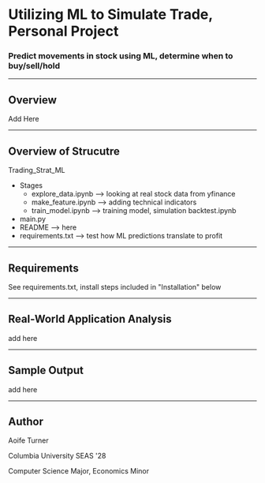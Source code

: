 # Utilizing ML to Simulate Trade, Personal Project
### Predict movements in stock using ML, determine when to buy/sell/hold

---

## Overview

Add Here

---

## Overview of Strucutre
Trading_Strat_ML
-  Stages
    -  explore_data.ipynb --> looking at real stock data from yfinance
    -  make_feature.ipynb --> adding technical indicators
    -  train_model.ipynb --> training model, simulation
        backtest.ipynb
-  main.py 
-  README --> here
-  requirements.txt --> test how ML predictions translate to profit

---
## Requirements
See requirements.txt, install steps included in "Installation" below

--- 
## Real-World Application Analysis
add here

---
## Sample Output
add here

---
## Author
Aoife Turner

Columbia University SEAS '28

Computer Science Major, Economics Minor